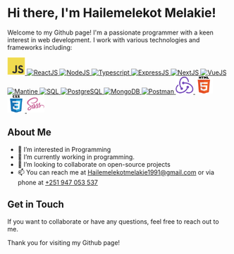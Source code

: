 # Hi there, I'm Hailemelekot Melakie!

Welcome to my Github page! I'm a passionate programmer with a keen interest in web development. I work with various technologies and frameworks including:

<p align="left"> 
  <a href="https://developer.mozilla.org/en-US/docs/Web/JavaScript" target="_blank"> 
    <img src="https://raw.githubusercontent.com/devicons/devicon/master/icons/javascript/javascript-original.svg" alt="Javascript" width="auto" height="40"/> 
  </a>
  
  <a href="https://reactjs.org" target="_blank"> 
    <img src="https://cdn.jsdelivr.net/gh/devicons/devicon/icons/react/react-original-wordmark.svg" alt="ReactJS" width="40" height="40"/> 
  </a> 
  <a href="https://nodejs.org" target="_blank"> 
    <img src="https://nodejs.org/static/images/logo.svg" alt="NodeJS" width="auto" height="40"/> 
  </a> 
    <a href="https://www.typescriptlang.org/" target="_blank"> 
    <img src="https://blog.theodo.com/_astro/ts_logo.BstCNrTU_1Dbxpr.webp" alt="Typescript" width="auto" height="40"/> 
  </a>  
  <a href="https://expressjs.com" target="_blank"> 
    <img src="https://miro.medium.com/v2/resize:fit:1400/1*XP-mZOrIqX7OsFInN2ngRQ.png" alt="ExpressJS" width="auto" height="40"/> 
  </a> 
  <a href="https://nextjs.org" target="_blank"> 
    <img src="https://encrypted-tbn0.gstatic.com/images?q=tbn:ANd9GcTQ3VBMnUYjStWM2OORgSFOkCkf8jAWQhx79RFSqFDx7PK7Ar3dX4XdPHuIDHZz2MIPpAM&usqp=CAU" alt="NextJS" width="auto" height="40"/> 
  </a> 
  <a href="https://vuejs.org" target="_blank"> 
    <img src="https://cdn.jsdelivr.net/gh/devicons/devicon/icons/vuejs/vuejs-original-wordmark.svg" alt="VueJS" width="auto" height="40"/> 
  </a> 
  <a href="https://mantine.dev" target="_blank"> 
    <img src="https://encrypted-tbn0.gstatic.com/images?q=tbn:ANd9GcRQ5PovGZLhw0pnAQF0o4lGWcixnBYLy7KCc5drfB39UqNVaJmCkPhqyugJyRWjI7GlFQ&usqp=CAU" alt="Mantine" width="auto" height="40"/> 
  </a> 
  <a href="https://www.w3schools.com/sql/" target="_blank"> 
    <img src="https://cdn.jsdelivr.net/gh/devicons/devicon/icons/mysql/mysql-original-wordmark.svg" alt="SQL" width="auto" height="40"/> 
  </a> 
  <a href="https://www.postgresql.org" target="_blank"> 
    <img src="https://cdn.jsdelivr.net/gh/devicons/devicon/icons/postgresql/postgresql-original-wordmark.svg" alt="PostgreSQL" width="auto" height="40"/> 
  </a> 
  <a href="https://www.mongodb.com" target="_blank"> 
    <img src="https://cdn.jsdelivr.net/gh/devicons/devicon/icons/mongodb/mongodb-original-wordmark.svg" alt="MongoDB" width="auto" height="40"/> 
  </a>

  <a href="https://www.postman.com/" target="_blank"> 
    <img src="https://camo.githubusercontent.com/57d6cd14d35c46d55129e4fccce3f8e25fc5a47a1039ed466728c0daa5f0efd6/68747470733a2f2f7777772e7376677265706f2e636f6d2f73686f772f3335343230322f706f73746d616e2d69636f6e2e737667" alt="Postman" width="auto" height="40"/> 
  </a>
  
<a href="https://redux.js.org/" target="_blank"> 
  <img src="https://raw.githubusercontent.com/devicons/devicon/master/icons/redux/redux-original.svg" alt="Redux" width="auto" height="40"/> 
</a>
  
  <a href="https://www.w3.org/html/" target="_blank"> 
    <img src="https://raw.githubusercontent.com/devicons/devicon/master/icons/html5/html5-original-wordmark.svg" alt="HTML" width="auto" height="40"/> 
  </a>

  <a href="https://developer.mozilla.org/en-US/docs/Web/CSS" target="_blank"> 
    <img src="https://raw.githubusercontent.com/devicons/devicon/master/icons/css3/css3-original-wordmark.svg" alt="CSS" width="auto" height="40"/> 
  </a>

  <a href="https://sass-lang.com/" target="_blank"> 
    <img src="https://raw.githubusercontent.com/devicons/devicon/master/icons/sass/sass-original.svg" alt="SASS" width="auto" height="40"/> 
  </a> 
  
</p>

## About Me
- 👀 I’m interested in Programming
- 🌱 I’m currently working in programming.
- 💞️ I’m looking to collaborate on open-source projects
- 📫 You can reach me at Hailemelekotmelakie1991@gmail.com or via phone at <a href="tel:+251947053537">+251 947 053 537</a>

## Get in Touch
If you want to collaborate or have any questions, feel free to reach out to me.

Thank you for visiting my Github page!
